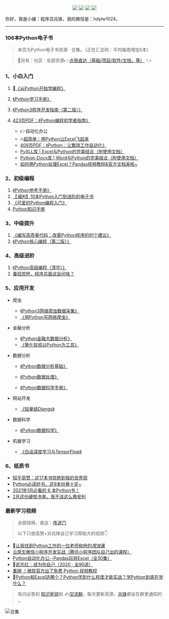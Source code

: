 <div align="center">
    <a href="https://github.com/zhaofeng092/python_auto_office"> <img src="https://badgen.net/badge/Github/%E7%A8%8B%E5%BA%8F%E5%91%98?icon=github&color=red"></a>
    <a href="https://mp.weixin.qq.com/s/xkZSp3606rTPN_JbLT3hSQ"> <img src="https://badgen.net/badge/follow/%E5%85%AC%E4%BC%97%E5%8F%B7?icon=rss&color=green"></a>
    <a href="https://space.bilibili.com/259649365"> <img src="https://badgen.net/badge/pick/B%E7%AB%99?icon=dependabot&color=blue"></a>
    <a href="https://mp.weixin.qq.com/s/wx-JkgOUoJhb-7ZESxl93w"> <img src="https://badgen.net/badge/join/%E4%BA%A4%E6%B5%81%E7%BE%A4?icon=atom&color=yellow"></a>
</div>



你好，我是小编：程序员兆锋，我的微信是：hdylw1024，

------




### 106本Python电子书

> 本页为Python电子书资源 · 合集。（正在汇总哟：平均每周增加5本）



> 🎯另有：社区 · 全部资源👉[点我直达（基础/项目/软件/文档，等）](https://mp.weixin.qq.com/s/G_5cY05Qoc_yCXGQs4vIeg) 👈




### 1、小白入门

1. 👀[《从Python开始学编程》](https://mp.weixin.qq.com/s/gJFdQ95dRksKU11MKqmbNg)

2. [《Python学习手册》](https://mp.weixin.qq.com/s/NnVRK2AMU-B3rN5bgk6PEg)

3. [《Python3程序开发指南（第二版）》](https://mp.weixin.qq.com/s/R1zMqITWHC4FDCgJ43niHQ)

4. [423页PDF：《Python编程初学者指南》](https://mp.weixin.qq.com/s/mwJ8AU9VbSTmhlzVGnMHuw)

   - 👉自动化办公
   - 🔥[超简单：用Python让Excel飞起来](https://mp.weixin.qq.com/s/2ftJGR-iQx3IbbuyGOvMMg)
   - [409页PDF：《Python：让繁琐工作自动化》](https://mp.weixin.qq.com/s/MVMDMIF7-7tkm6a7EM8Zbw)
   - [PyXLL库 | Excel与Python的完美结合（附使用文档）](https://mp.weixin.qq.com/s/akrlI19XuDlrmInLWWLelA)
   - [Python-Docx库 | Word与Python的完美结合（附使用文档）](http://mp.weixin.qq.com/s?__biz=MzI2Nzg5MjgyNg==&mid=2247491631&idx=1&sn=c169f107acfb03b2f37661a4b6f50587&chksm=eaf5411add82c80c59af213553db3020d0b5a439b84dcb21086258a6a9b2de2719df0390e32a#rd)
   - [如何用Python处理Excel？Pandas视频教程&官方文档来啦~](https://mp.weixin.qq.com/s/v8GdZ1YpVSy-bwRZyo2n1g)

### 2、初级编程

1. [《Python参考手册》](https://mp.weixin.qq.com/s/Y-Upfqd4HMHJE4Se0drifQ)
2. [【*福利*】10本Python入门到进阶的电子书](https://mp.weixin.qq.com/s/J4zNQ1heLmZyQBGremqbPQ)
3. [《可爱的Python编程入门》](https://mp.weixin.qq.com/s/fad3U8q8zAA-CACik8b-nQ)
4. [Python知识手册](https://mp.weixin.qq.com/s/ExYFZzZNhDd8RniWNCeMUQ)

### 3、中级提升

1. [《编写高质量代码：改善Python程序的91个建议》](https://mp.weixin.qq.com/s/CwBN-JTMgKZwDoAIpRDX5A)
2. [《Python核心编程（第二版）》](https://mp.weixin.qq.com/s/JJhNquRh7-R3oI_wjR3WMA)

### 4、高级进阶

1. [《Python高级编程（清华）》](https://mp.weixin.qq.com/s/o_47HTqAWl6MPkyanTYJYQ)
2. [春招苦短，程序员面试会问啥？](https://mp.weixin.qq.com/s/atmmc22jtH0MESupXnw_Zw)

### 5、应用开发

- 爬虫
  - [《Python3网络爬虫数据采集》](https://mp.weixin.qq.com/s/MTtkH4sSRSpJV1JOr84P_Q)
  - [《用Python写网络爬虫》](https://mp.weixin.qq.com/s/niwbqymRv8pnOP18zts2JA)
- 金融分析
  - [《Python金融大数据分析》](https://mp.weixin.qq.com/s/9Nmk2OfTiWaMsidR55uvLw)
  - [《量化投资以Python为工具》](https://mp.weixin.qq.com/s/Q34BDZUnVSMpmaktn3F7EQ)
- 数据分析
  - [《Python数据分析基础》](https://mp.weixin.qq.com/s/3qt5oMuc8RTpEcXYYJaZHQ)
  
  - [《Python数据处理》](https://mp.weixin.qq.com/s/gFsOgAUTXa6s9Z3MknOkPA)

  - [《Python数据科学手册》](https://mp.weixin.qq.com/s/WEZCqQdNY_KljGeXHgzdtA)
  
- 网站开发
  - [《轻量级Django》](https://mp.weixin.qq.com/s/I0bOKtLrr9mNuPyU-2GtJA)
- 数据科学
  - [《Python数据科学》](https://mp.weixin.qq.com/s/GuuWaXyzVcf3mD7P_b3ctg)
- 机器学习
  - [《白话深度学习与TensorFlow》](https://mp.weixin.qq.com/s/2xRycdGOOxx3AvxA59Xjtg)



### 6、纸质书

- [知乎高赞：这17本书惊艳到我的世界观](https://mp.weixin.qq.com/s/HOeRNB5NHkX397YCM28wsA)
- [Python必读好书，这9本份量十足~](https://mp.weixin.qq.com/s/5YTIsyGj0ut5JA8apddVbQ)
- [2021年1月必看的 6 本Python书！](http://mp.weixin.qq.com/s?__biz=MzUzNTc5NjA4NQ==&mid=2247488267&idx=1&sn=6e8e8abcc9e84d83b67f0138cb194b1c&chksm=fa815311cdf6da0753e9ee1f203c6cac7efe9ed463fcffe00786fc4beb30fce3d6577a9c25a7#rd)
- [2月这份硬核书单，我不该这么晚安利](https://mp.weixin.qq.com/s/F0pxtg_KjfD3XExpmu16tw)

### 最新学习视频

> 全部视频，直达：[传送门](https://mp.weixin.qq.com/s/G_5cY05Qoc_yCXGQs4vIeg)
>
> 以下只放高赞+对兆锋自己学习帮助大的视频👇

- 🎯[让我找到Python工作的一位老师和他的*爬虫*课](http://mp.weixin.qq.com/s?__biz=MzI2Nzg5MjgyNg==&mid=2247487228&idx=1&sn=88ad0b89155a9b2373113550feae0a6f&chksm=eaf6afc9dd8126df8aafcf60e868342c236afecb9bbd3312866e9fe381054c191ab34f2c4948#rd)
- [云原生微信小程序开发实战（腾讯小程序团队自己出的课程）](https://mp.weixin.qq.com/s/Zs9KrzSonUfKPU4JFgEFPg)
- [Python自动化办公--Pandas玩转Excel（全30集）](https://www.bilibili.com/video/BV1hk4y1C73S)
- 🐰[武志红：成为你自己（2020 · 全90讲）](https://www.bilibili.com/video/BV1mi4y1j7DF)
- [重磅 ！微软官方出了免费 Python 视频教程](http://mp.weixin.qq.com/s?__biz=MzI2Nzg5MjgyNg==&mid=2247489780&idx=1&sn=ff00b3e4d5fed6edf1aea91425df2071&chksm=eaf6b9c1dd8130d70aba3251e09906232f430e015a7a7307b5a835efef9b62e38885175f482d&scene=21#wechat_redirect)
- 🌟[Python和Excel选哪个？Python学到什么程度才能实战？学Python到底在学什么？](https://www.bilibili.com/video/BV19X4y1K7TG)



>
> 有问必答的 [知识星球](https://t.zsxq.com/Yj6yR3j)和 ✍️[交流群](https://mp.weixin.qq.com/s/wx-JkgOUoJhb-7ZESxl93w)，每次更新资源，[兆锋](http://t.cn/A649A0Hp)都会在群里通知的~

![合集](https://img-blog.csdnimg.cn/20210303170458567.jpg?x-oss-process=image/watermark,type_ZmFuZ3poZW5naGVpdGk,shadow_10,text_aHR0cHM6Ly9ibG9nLmNzZG4ubmV0L3dlaXhpbl80MjMyMTUxNw==,size_16,color_FFFFFF,t_70#pic_center)